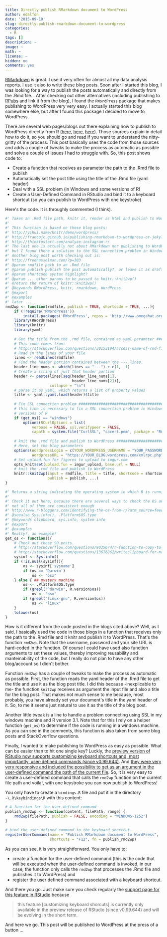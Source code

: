 ```yaml
---
title: Directly publish RMarkdown document to WordPress
author: edalfon
date: '2015-09-10'
slug: directly-publish-rmarkdown-document-to-wordpress
categories:
  - R
tags: []
description: ~
image: ~
math: ~
license: ~
hidden: no
comments: yes
---
```





[RMarkdown](http://rmarkdown.rstudio.com/) is great. I use it very often for almost all my data analysis reports. I use it also to write these blog posts. Soon after I started this blog, I was looking for a way to publish the posts automatically and directly from the .Rmd file. . After checking out other alternatives (including publishing to [RPubs](https://rpubs.com/) and link it from the blog), I found the `RWordPress` package that makes publishing to WordPress very very easy. I actually started this blog somewhere else, but after I found this package I decided to move to WordPress.

There are several web pages/blogs out there explaining how to publish to WordPress directly from R ([here](http://yihui.name/knitr/demo/wordpress/), [here](https://wkmor1.wordpress.com/2012/07/01/rchievement-of-the-day-3-bloggin-from-r-14/), [here](http://francojc.github.io/publishing-rmarkdown-to-wordpress-or-jekyll/)). Those sources explain in detail how to do it, so you should go and read if you want to understand the nitty-gritty of the process. This post basically uses the code from those sources and adds a couple of tweaks to make the process as automatic as possible and solve a couple of issues I had to struggle with. So, this post shows code to:

- Create a function that receives as parameter the path to the .Rmd file to publish 
- Automatically set the post title using the title of the .Rmd file (yaml header)
- Deal with a SSL problem (in Windows and some versions of R)
- Create a User-Defined Command in RStudio and bind it to a keyboard shortcut (so you can publish to WordPress with one keystroke)

Here's the code. It is throughly commented (I think). 


```r
#' Takes an .Rmd file path, knitr it, render as html and publish to WordPress
#'
#' This function is based on these blog posts:
#' http://yihui.name/knitr/demo/wordpress/
#' http://francojc.github.io/publishing-rmarkdown-to-wordpress-or-jekyll/
#' http://thinktostart.com/analyze-instagram-r/
#' The last one is actually not about RMarkdown nor publishing to WordPress
#' but I found there a solution to the SSL connection problem in Windows.
#' Another blog post worth checking out is:
#' http://fredhasselman.com/?p=303
#' @param rmdfile path to an .Rmd file 
#' @param publish publish the post automatically?, or leave it as draft
#' @param shortcode syntax highlight?
#' @param ... other params to be passed to knitr::knit2wp()
#' @return the return of knitr::knit2wp()
#' @keywords RWordPress, knitr, rmarkdown, WordPress
#' @export
#' @examples
#' later ...
rmd2wp <- function(rmdfile, publish = TRUE, shortcode = TRUE, ...){
    if (!require('RWordPress'))
        install.packages('RWordPress', repos = 'http://www.omegahat.org/R', type = 'source')       
    library(RWordPress)
    library(knitr)
    library(yaml)
    
    # Get the title from the .rmd file, contained as yaml parameter ############
    # This code comes from:
    # http://stackoverflow.com/questions/30153194/access-name-of-rmd-file-and-use-in-r
    # Read in the lines of your file
    lines <- readLines(rmdfile)
    # Find the header portion contained between the --- lines. 
    header_line_nums <- which(lines == "---") + c(1, -1)
    # Create a string of just that header portion
    header <- paste(lines[seq(header_line_nums[1], 
                              header_line_nums[2])], 
                    collapse = "\n")
    # parse it as yaml, which returns a list of property values
    title <- yaml::yaml.load(header)$title
    
    # Fix SSL connection problem ###############################################
    # this line is necessary to fix a SSL connection problem in Windows, for 
    # versions of R
    if (get_os() == "windows")
        options(RCurlOptions = list(
            verbose = FALSE, ssl.verifypeer = FALSE, 
            capath = system.file("CurlSSL", "cacert.pem", package = "RCurl")))
    
    # knit the .rmd file and publish to WordPress ##############################
    # Here, set the blog parameters
    options(WordpressLogin = c(YOUR_WORDPRESS_USERNAME = "YOUR_PASSWORD"),
            WordpressURL = "https://YOUR_BLOG.wordpress.com/xmlrpc.php")
    # Set upload.fun for figures to upload to imgur.com
    opts_knit$set(upload.fun = imgur_upload, base.url = NULL)
    # knit the .rmd file and publish to WordPress
    knitr::knit2wp(input = rmdfile, title = title, shortcode = shortcode, 
                   publish = publish, ...)
}

#' Returns a string indicating the operating system in which R is running
#'
#' Check it out here, because there are several ways to check the OS and 
#' not all of them are consistent enough
#' http://www.r-bloggers.com/identifying-the-os-from-r/?utm_source=feedburner&utm_medium=feed&utm_campaign=Feed%3A+RBloggers+%28R+bloggers%29
#' @seealso Sys.info(), .Platform$OS.type
#' @keywords clipboard, sys.info, system info
#' @export
#' @examples
#' Really?, an example?
get_os <- function(){
    # Check out these SO posts.
    # http://stackoverflow.com/questions/9035674/r-function-to-copy-to-clipboard-on-mac-osx
    # http://stackoverflow.com/questions/13676862/writeclipboard-for-matrices-or-data-frames/30425632#30425632
	sysinf <- Sys.info()
	if (!is.null(sysinf)){
		os <- sysinf['sysname']
		if (os == 'Darwin')
			os <- "osx"
	} else { ## mystery machine
		os <- .Platform$OS.type
		if (grepl("^darwin", R.version$os))
			os <- "osx"
		if (grepl("linux-gnu", R.version$os))
			os <- "linux"
	}
	tolower(os)
}
```

How is it different from the code posted in the blogs cited above? Well, as I said, I basically used the code in those blogs in a function that receives only the path to the .Rmd file and it knitr and publish it to WordPress. That's the function `rmd2wp`. Note that the username, password and your site URL is hard-coded in the function. Of course I could have used also function arguments to set these values, thereby improving reusability and manteinability of the code, but I really do not plan to have any other blog/account so I didn't bother.

Function `rmd2wp` has a couple of tweaks to make the process as automatic as possible. First, the function reads the yaml header of the .Rmd file to get the title and use it as the blog post title. I did this because -inexplicable to me- the function `knit2wp` receives as argument the input file and also a title for the blog post. That makes not much sense to me because, most probably, you have already set your document's title in the yaml header of it. So, to me it seems just natural to use it as the title of the blog post.

Another little tweak is a line to handle a problem connecting using SSL in my windows machine and R version 3.1. Note that for this I rely on a helper function (`get_os`) to determine if the code is running in a windows machine. As you can see in the comments, this function is also taken from some blog posts and StackOverflow questions.

Finally, I wanted to make publishing to WordPress as easy as possible. What can be easier than to hit one single key? Luckly, the [preview version of RStudio now supports customizing keyboard shortcuts and, most importantly, user-defined commands (since v0.99.644)](https://support.rstudio.com/hc/en-us/articles/206382178). And [they were very very responsive and included the possibility to get as an argument in the user-defined command the path of the current file](https://support.rstudio.com/hc/communities/public/questions/204645888-Is-it-possible-to-get-the-current-file-path-in-a-user-defined-command-?locale=en-us). So, it is very easy to create a user-defined command that calls the `rmd2wp` function on the current file path and voilà!, with one keystroke you can now publish to WordPress!

You only have to create a `bindings.R` file and put it in the directory `~\.R\keybindings\R` with this content:


```r
# A function for the user-defined command
publish_rmd2wp <- function(content, filePath, range) {
    rmd2wp(filePath, publish = FALSE, encoding = "WINDOWS-1252")
}

# bind the user-defined command to the keyboard shortcut
registerUserCommand(name = "Publish RMarkdown document to WordPress", 
                    shortcuts = "F12", fn = publish_rmd2wp)
```

As you can see, it is very straightforward. You only have to:

- create a function for the user-defined command (this is the code that will be executed when the user-defined command is invoked, in our case, the function only calls the `rmd2wp` that processes the .Rmd file and publishes it to WordPress) and 
- register the user defined command associated with a keyboard shortcut.

And there you go. Just make sure you check regularly the [support page for this feature in RStudio](https://support.rstudio.com/hc/en-us/articles/206382178) because 

> this feature [customizing keyboard shorcuts] is currently only available in the preview release of RStudio (since v0.99.644) and will be evolving in the short term.

And here we go. This post will be published to WordPress at the press of a button ...

